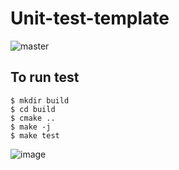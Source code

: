 # Unit-test-template

![master](https://github.com/pllee4/unit-test-template/workflows/CI/badge.svg)

## To run test

```
$ mkdir build
$ cd build
$ cmake ..
$ make -j
$ make test
```

![image](https://user-images.githubusercontent.com/42335542/125155754-87854680-e194-11eb-9c31-e576a1453d9a.png)
